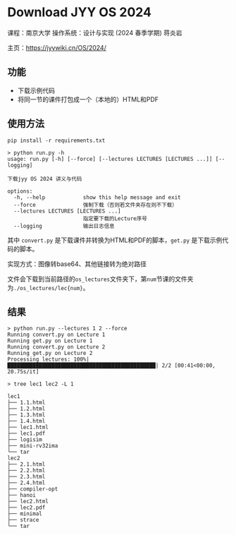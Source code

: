 # Download JYY OS 2024

课程：南京大学 操作系统：设计与实现 (2024 春季学期) 蒋炎岩

主页：https://jyywiki.cn/OS/2024/

## 功能

- 下载示例代码
- 将同一节的课件打包成一个（本地的）HTML和PDF

## 使用方法

```shell
pip install -r requirements.txt
```

```shell
> python run.py -h
usage: run.py [-h] [--force] [--lectures LECTURES [LECTURES ...]] [--logging]

下载jyy OS 2024 讲义与代码

options:
  -h, --help            show this help message and exit
  --force               强制下载（否则若文件夹存在则不下载）
  --lectures LECTURES [LECTURES ...]
                        指定要下载的Lecture序号
  --logging             输出日志信息
```

其中 `convert.py` 是下载课件并转换为HTML和PDF的脚本，`get.py` 是下载示例代码的脚本。

实现方式：图像转base64、其他链接转为绝对路径

文件会下载到当前路径的`os_lectures`文件夹下，第`num`节课的文件夹为`./os_lectures/lec{num}`。

## 结果

```shell
> python run.py --lectures 1 2 --force
Running convert.py on Lecture 1
Running get.py on Lecture 1
Running convert.py on Lecture 2
Running get.py on Lecture 2
Processing lectures: 100%|███████████████████████████████████████████████| 2/2 [00:41<00:00, 20.75s/it]

> tree lec1 lec2 -L 1

lec1
├── 1.1.html
├── 1.2.html
├── 1.3.html
├── 1.4.html
├── lec1.html
├── lec1.pdf
├── logisim
├── mini-rv32ima
└── tar
lec2
├── 2.1.html
├── 2.2.html
├── 2.3.html
├── 2.4.html
├── compiler-opt
├── hanoi
├── lec2.html
├── lec2.pdf
├── minimal
├── strace
└── tar
```
